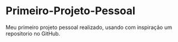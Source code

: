 # Primeiro-Projeto-Pessoal
Meu primeiro projeto pessoal realizado, usando com inspiração um repositorio no GitHub.
